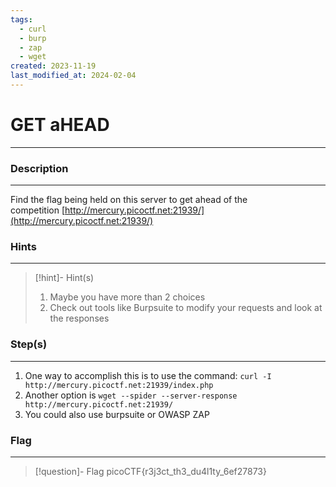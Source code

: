 ```yaml
---
tags:
  - curl
  - burp
  - zap
  - wget
created: 2023-11-19
last_modified_at: 2024-02-04
---
```

# GET aHEAD
---
### Description
---
Find the flag being held on this server to get ahead of the competition [http://mercury.picoctf.net:21939/](http://mercury.picoctf.net:21939/)
### Hints
---

> [!hint]- Hint(s)
> 1. Maybe you have more than 2 choices
> 2. Check out tools like Burpsuite to modify your requests and look at the responses


### Step(s)
---
1. One way to accomplish this is to use the command: `curl -I http://mercury.picoctf.net:21939/index.php`
2. Another option is `wget --spider --server-response http://mercury.picoctf.net:21939/`
3. You could also use burpsuite or OWASP ZAP
### Flag
---
> [!question]- Flag
> picoCTF{r3j3ct_th3_du4l1ty_6ef27873}







